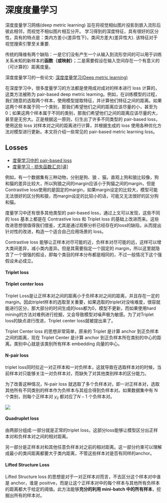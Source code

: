 # 深度度量学习


深度度量学习网络(deep metric learning) 旨在将视觉相似图片投影到嵌入流形后彼此相邻，而视觉不相似图片相互分开。 学习得到的深度特征，具有很好的区分性，具有的特点是：类内方差小(差异性下)，类间方差大(差异性大). 该特征对于视觉搜索引擎至关重要.

传统的降维有两个缺陷：一是它们没有产生一个从输入到流形空间的可以用于训练关系未知的新样本的**函数（或映射）**；二是需要假设在输入空间存在一个有意义的（可计算的）距离度量。

深度度量学习的一些论文: [深度度量学习(Deep metric learning)](https://www.jianshu.com/p/a14b889a7aab)

在深度学习中，很多度量学习的方法都是使用成对成对的样本进行 loss 计算的，这类方法被称为 pair-based deep metric learning。例如，在训练模型的过程，我们随意的选取两个样本，使用模型提取特征，并计算他们特征之间的距离。如果这两个样本属于同一个类别，那我们希望他们之间的距离应该尽量的小，甚至为 0；如果这两个样本属于不同的类别，那我们希望他们之间的距离应该尽量的大，甚至是无穷大。正是根据这一原则，衍生出了许多不同类型的 pair-based loss，使用这些 loss 对样本对之间的距离进行计算，并根据生成的 loss 使用各种优化方法对模型进行更新。本文将介绍一些常见的 pair-based metric learning loss。

## Losses

- [度量学习中的 pair-based loss](https://zhuanlan.zhihu.com/p/72516633)
- [度量学习 - 损失函数汇总[译]](https://www.aiuai.cn/aifarm1697.html)

例如，有一个数据集有三种动物，分别是狗、狼 、猫，直观上狗和狼比较像，狗和猫的差异比较大，所以狗狼之间的margin应该小于狗猫之间的margin，但是Contrastive loss使用的是固定的margin，如果margin设定的比较大，模型可能无法很好的区分狗和狼，而margin设定的比较小的话，可能又无法很好的区分狗和猫。

度量学习中还有很多其他类型的 pair-based loss，通过上文可以发现，这些不同的 loss 基本上都是在 Contrastive loss 和 Triplet loss 的基础上改进而来。这些改进思想很值得我们借鉴，尤其是通过观察分析已经存在的loss的缺陷，从而提出针对性的改进，构造一个适合自己应用场景的 loss。

Contrastive loss 能够让正样本对尽可能的近，负样本对尽可能的远，这样可以增大类间差异，减小类内差异。但是其需要指定一个固定的 margin，所以这里就隐含了一个很强的假设，即每个类目的样本分布都是相同的，不过一般情况下这个强假设未必成立。

#### 

#### Triplet loss 

#### Triplet center loss

Triplet Loss是让正样本对之间的距离小于负样本对之间的距离，并且存在一定的margin。因此triplet样本的选取至关重要，如果选取的triplet对没啥难度，很容就能进行区分，那大部分的时间生成的loss都为0，模型不更新，而如果使用hard mining的方法对难例进行挖掘，又会导致模型对噪声极为敏感。为了对Triplet loss的缺点进行改进，Triplet center loss就被提出来了。

Triplet Center loss 的思想非常简单，原来的 Triplet 是计算 anchor 到正负样本之间的距离，现在 Triplet Center 是计算 anchor 到正负样本所在类别的中心的距离。类别中心就是该类别所有样本 embedding 向量的中心。

#### N-pair loss

triplet loss同时拉近一对正样本和一对负样本，这就导致在选取样本对的时候，当前样本对只能够关注一对负样本对，而缺失了对其他类别样本的区分能力。

为了改善这种情况，N-pair loss 就选取了多个负样本对，即一对正样本对，选取其他所有不同类别的样本作为负样本与其组合得到负样本对。如果数据集中有 N 个类别，则每个正样本对 $y_{ii}$ 都对应了$N-1$ 个负样本对。

![](https://pic2.zhimg.com/80/v2-1a76e4c4cd771e9282dcea2667dc0efd_720w.jpg)

#### Quadruplet loss

由两部分组成:一部分就是正常的triplet loss，这部分loss能够让模型区分出正样本对和负样本对之间的相对距离。

另一部分是正样本对和其他任意负样本对之前的相对距离。这一部分约束可以理解成最小的类间距离都要大于类内距离，不管这些样本对是否有同样的anchor。

#### Lifted Structure Loss

Lifted Structure loss 的思想是对于一对正样本对而言，不去区分这个样本对中谁是 anchor，谁是 positive，而是让这个正样本对中的每个样本与其他所有负样本的距离都大于给定的阈值。此方法能够**充分的利用 mini-batch 中的所有样本**，挖掘出所有的样本对。




